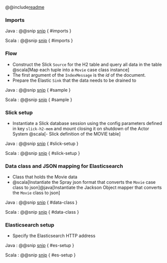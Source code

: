 @@include[readme](/step_001_complete/README.md)


### Imports

Java
: @@snip [snip](/step_001_complete/src/main/java/samples/javadsl/Main.java) { #imports }

Scala
: @@snip [snip](/step_001_complete/src/main/scala/samples/scaladsl/Main.scala)  { #imports }


### Flow
- Construct the Slick `Source` for the H2 table and query all data in the table
@scala[Map each tuple into a `Movie` case class instance]
- The first argument of the `IndexMessage` is the *id* of the document.
- Prepare the Elastic `Sink` that the data needs to be drained to

Java
: @@snip [snip](/step_001_complete/src/main/java/samples/javadsl/Main.java) { #sample }

Scala
: @@snip [snip](/step_001_complete/src/main/scala/samples/scaladsl/Main.scala) { #sample }


### Slick setup
- Instantiate a Slick database session using the config parameters defined in key `slick-h2-mem` and mount closing it on shutdown of the Actor System
@scala[- Slick definition of the MOVIE table]

Java
: @@snip [snip](/step_001_complete/src/main/java/samples/javadsl/Main.java) { #slick-setup }

Scala
: @@snip [snip](/step_001_complete/src/main/scala/samples/scaladsl/Main.scala) { #slick-setup }


### Data class and JSON mapping for Elasticsearch

- Class that holds the Movie data
- @scala[Instantiate the Spray json format that converts the `Movie` case class to json]@java[Instantiate the Jackson Object mapper that converts the `Movie` class to json]

Java
: @@snip [snip](/step_001_complete/src/main/java/samples/javadsl/Main.java) { #data-class }

Scala
: @@snip [snip](/step_001_complete/src/main/scala/samples/scaladsl/Main.scala)  { #data-class }


### Elasticsearch setup
- Specify the Elasticsearch HTTP address

Java
: @@snip [snip](/step_001_complete/src/main/java/samples/javadsl/Main.java) { #es-setup }

Scala
: @@snip [snip](/step_001_complete/src/main/scala/samples/scaladsl/Main.scala) { #es-setup }

